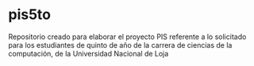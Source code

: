 # pis5to
Repositorio creado para elaborar el proyecto PIS referente a lo solicitado para los estudiantes de quinto de año de la carrera de ciencias de la computación, de la Universidad Nacional de Loja
